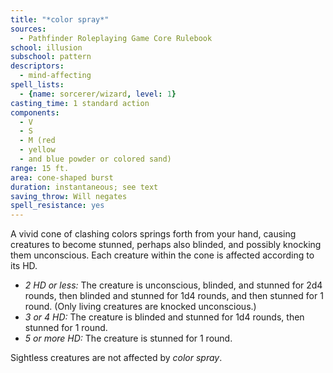 ```yaml
---
title: "*color spray*"
sources:
  - Pathfinder Roleplaying Game Core Rulebook
school: illusion
subschool: pattern
descriptors:
  - mind-affecting
spell_lists:
  - {name: sorcerer/wizard, level: 1}
casting_time: 1 standard action
components:
  - V
  - S
  - M (red
  - yellow
  - and blue powder or colored sand)
range: 15 ft.
area: cone-shaped burst
duration: instantaneous; see text
saving_throw: Will negates
spell_resistance: yes
---
```


A vivid cone of clashing colors springs forth from your hand, causing creatures to become stunned, perhaps also blinded, and possibly knocking them unconscious. Each creature within the cone is affected according to its HD.

- *2 HD or less:* The creature is unconscious, blinded, and stunned for 2d4 rounds, then blinded and stunned for 1d4 rounds, and then stunned for 1 round. (Only living creatures are knocked unconscious.)
- *3 or 4 HD:* The creature is blinded and stunned for 1d4 rounds, then stunned for 1 round.
- *5 or more HD:* The creature is stunned for 1 round.

Sightless creatures are not affected by *color spray*.

